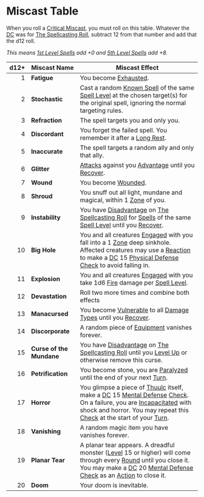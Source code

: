 # Miscast Table

When you roll a [Critical Miscast](../../../Game%20Procedures/Die%20Rolling%20Mechanics/Critical%20Miscast.md), you must roll on this table. Whatever the [DC](../../../Game%20Procedures/Core%20Procedures/DC.md) was for [The Spellcasting Roll](../../Spellcasting/Spellcasting.md#The%20Spellcasting%20Roll), subtract 12 from that number and add that the d12 roll.

*This means [1st Level Spells](../Spells%20by%20Level/Level%201/1st%20Level%20Spells.md) add +0 and [5th Level Spells](../Spells%20by%20Level/Level%205/5th%20Level%20Spells.md) add +8.*

| d12+ | Miscast Name             | Miscast Effect                                                                                                                                                                                                                                                                                                                                                                                                                                                                                                                                                                                                                                       |
| ---: | ------------------------ | ---------------------------------------------------------------------------------------------------------------------------------------------------------------------------------------------------------------------------------------------------------------------------------------------------------------------------------------------------------------------------------------------------------------------------------------------------------------------------------------------------------------------------------------------------------------------------------------------------------------------------------------------------- |
|    1 | **Fatigue**              | You become [Exhausted](../../../Game%20Procedures/Conditions/Exhausted.md).                                                                                                                                                                                                                                                                                                                                                                                                                                                                                                                                                                          |
|    2 | **Stochastic**           | Cast a random [Known Spell](../../Spellcasting/Spell%20Learning/Known%20Spells.md) of the same [Spell Level](../Spell%20Level.md) at the chosen target(s) for the original spell, ignoring the normal targeting rules.                                                                                                                                                                                                                                                                                                                                                                                                                               |
|    3 | **Refraction**           | The spell targets you and only you.                                                                                                                                                                                                                                                                                                                                                                                                                                                                                                                                                                                                                  |
|    4 | **Discordant**           | You forget the failed spell. You remember it after a [Long Rest](../../../Game%20Procedures/Core%20Procedures/Resting.md#Long%20Rest).                                                                                                                                                                                                                                                                                                                                                                                                                                                                                                               |
|    5 | **Inaccurate**           | The spell targets a random ally and only that ally.                                                                                                                                                                                                                                                                                                                                                                                                                                                                                                                                                                                                  |
|    6 | **Glitter**              | [Attacks](../../../Game%20Procedures/Combat/Attack.md) against you [Advantage](../../../Game%20Procedures/Die%20Rolling%20Mechanics/Advantage.md) until you [Recover](../../../Game%20Procedures/Core%20Procedures/Break.md#Recover).                                                                                                                                                                                                                                                                                                                                                                                                                |
|    7 | **Wound**                | You become [Wounded](../../../Game%20Procedures/Conditions/Wounded.md).                                                                                                                                                                                                                                                                                                                                                                                                                                                                                                                                                                              |
|    8 | **Shroud**               | You snuff out all light, mundane and magical, within 1 [Zone](../../../Game%20Procedures/Core%20Procedures/Zone.md) of you.                                                                                                                                                                                                                                                                                                                                                                                                                                                                                                                          |
|    9 | **Instability**          | You have [Disadvantage](../../../Game%20Procedures/Die%20Rolling%20Mechanics/Disadvantage.md) on [The Spellcasting Roll](../../Spellcasting/Spellcasting.md#The%20Spellcasting%20Roll) for [Spells](../../Spells.md) of the same [Spell Level](../Spell%20Level.md) until you [Recover](../../../Game%20Procedures/Core%20Procedures/Break.md#Recover).                                                                                                                                                                                                                                                                                              |
|   10 | **Big Hole**             | You and all creatures [Engaged](../../../Game%20Procedures/Conditions/Engaged.md) with you fall into a 1 [Zone](../../../Game%20Procedures/Core%20Procedures/Zone.md) deep sinkhole. Affected creatures may use a [Reaction](../../../Game%20Procedures/Combat/Reaction.md) to make a [DC](../../../Game%20Procedures/Core%20Procedures/DC.md) 15 [Physical Defense](../../../Player%20Characters/Derived%20Statistics/Physical%20Defense.md) [Check](../../../Game%20Procedures/Core%20Procedures/Check.md) to avoid falling in.                                                                                                                    |
|   11 | **Explosion**            | You and all creatures [Engaged](../../../Game%20Procedures/Conditions/Engaged.md) with you take 1d6 [Fire](../../../Game%20Procedures/Combat/Damage/Damage%20Types/Fire.md) damage per [Spell Level](../Spell%20Level.md).                                                                                                                                                                                                                                                                                                                                                                                                                                  |
|   12 | **Devastation**          | Roll two more times and combine both effects                                                                                                                                                                                                                                                                                                                                                                                                                                                                                                                                                                                                         |
|   13 | **Manacursed**           | You become [Vulnerable](../../../Game%20Procedures/Conditions/Vulnerable.md) to all [Damage Types](../../../Game%20Procedures/Combat/Damage/Damage%20Types/{Damage%20Types}.md) until you [Recover](../../../Game%20Procedures/Core%20Procedures/Break.md#Recover).                                                                                                                                                                                                                                                                                                                                                                                         |
|   14 | **Discorporate**         | A random piece of [Equipment](../../../Player%20Characters/Inventory/Equipment.md) vanishes forever.                                                                                                                                                                                                                                                                                                                                                                                                                                                                                                                                                 |
|   15 | **Curse of the Mundane** | You have [Disadvantage](../../../Game%20Procedures/Die%20Rolling%20Mechanics/Disadvantage.md) on [The Spellcasting Roll](../../Spellcasting/Spellcasting.md#The%20Spellcasting%20Roll) until you [Level Up](../../../Player%20Characters/Progression/Level.md#Level%20Up) or otherwise remove this curse.                                                                                                                                                                                                                                                                                                                                            |
|   16 | **Petrification**        | You become stone, you are [Paralyzed](../../../Game%20Procedures/Conditions/Paralyzed.md) until the end of your next [Turn](../../../Game%20Procedures/Core%20Procedures/Turn.md).                                                                                                                                                                                                                                                                                                                                                                                                                                                                   |
|   17 | **Horror**               | You glimpse a piece of [Thuulc](../../../Resources%20for%20GMs/Mithrinian%20Pantheons/Lords%20of%20Oblivion/Thuulc.md) itself, make a [DC](../../../Game%20Procedures/Core%20Procedures/DC.md) 15 [Mental Defense](../../../Player%20Characters/Derived%20Statistics/Mental%20Defense.md) [Check](../../../Game%20Procedures/Core%20Procedures/Check.md). On a failure, you are [Incapacitated](../../../Game%20Procedures/Conditions/Incapacitated.md) with shock and horror. You may repeat this [Check](../../../Game%20Procedures/Core%20Procedures/Check.md) at the start of your [Turn](../../../Game%20Procedures/Core%20Procedures/Turn.md). |
|   18 | **Vanishing**            | A random magic item you have vanishes forever.                                                                                                                                                                                                                                                                                                                                                                                                                                                                                                                                                                                                       |
|   19 | **Planar Tear**          | A planar tear appears. A dreadful monster ([Level](../../../Player%20Characters/Progression/Level.md) 15 or higher) will come through every [Round](../../../Game%20Procedures/Core%20Procedures/Round.md) until you close it. You may make a [DC](../../../Game%20Procedures/Core%20Procedures/DC.md) 20 [Mental Defense](../../../Player%20Characters/Derived%20Statistics/Mental%20Defense.md) [Check](../../../Game%20Procedures/Core%20Procedures/Check.md) as an [Action](../../../Game%20Procedures/Core%20Procedures/Action.md) to close it.                                                                                                 |
|   20 | **Doom**                 | Your doom is inevitable.                                                                                                                                                                                                                                                                                                                                                                                                                                                                                                                                                                                                                             |
